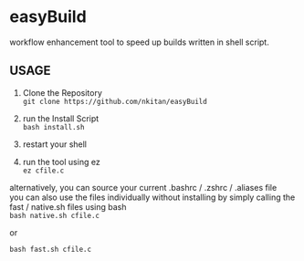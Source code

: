 # easyBuild
workflow enhancement tool to speed up builds
written in shell script.

USAGE
------

1. Clone the Repository                                                                                                       
`git clone https://github.com/nkitan/easyBuild`  

2. run the Install Script                                                                                               
`bash install.sh`  

3. restart your shell                                                                                               

4. run the tool using ez                                                                                               
`ez cfile.c`

alternatively, you can source your current .bashrc / .zshrc / .aliases file                                                                                               
you can also use the files individually without installing by simply calling the fast / native.sh files using bash                                                                                               
`bash native.sh cfile.c`                                                                                               

or                                                                                               

`bash fast.sh cfile.c`                                                                                               
